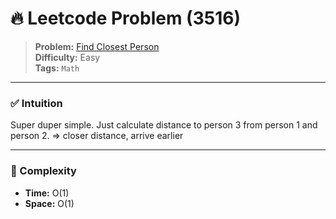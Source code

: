 # 🔥 Leetcode Problem (3516)

> **Problem:** [Find Closest Person](https://leetcode.com/problems/find-closest-person/)<br />
> **Difficulty:** Easy<br/>
> **Tags:** `Math`

---

### ✅ Intuition

Super duper simple. Just calculate distance to person 3 from person 1 and person 2. => closer distance, arrive earlier

---

### 🧪 Complexity

- **Time:** O(1)
- **Space:** O(1)